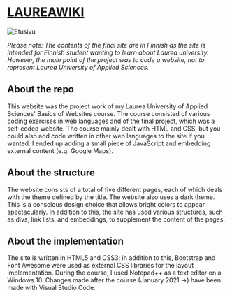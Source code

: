 # [LAUREAWIKI](https://ehkuitti.github.io/laureawiki)

![Etusivu](https://user-images.githubusercontent.com/72074501/153751158-4f0d76f3-fefd-4ebe-a387-31a1e6d9baf0.png)

_Please note: The contents of the final site are in Finnish as the site is intended for Finnish student wanting to learn about Laurea university. However, the main point of the project was to code a website, not to represent Laurea University of Applied Sciences._

## About the repo

This website was the project work of my Laurea University of Applied Sciences' Basics of Websites course. The course consisted of various coding exercises in web languages and of the final project, which was a self-coded website. The course mainly dealt with HTML and CSS, but you could also add code written in other web languages to the site if you wanted. I ended up adding a small piece of JavaScript and embedding external content (e.g. Google Maps).

## About the structure

The website consists of a total of five different pages, each of which deals with the theme defined by the title. The website also uses a dark theme. This is a conscious design choice that allows bright colors to appear spectacularly. In addition to this, the site has used various structures, such as divs, link lists, and embeddings, to supplement the content of the pages.

## About the implementation

The site is written in HTML5 and CSS3; in addition to this, Bootstrap and Font Awesome were used as external CSS libraries for the layout implementation. During the course, I used Notepad++ as a text editor on a Windows 10. Changes made after the course (January 2021 ->) have been made with Visual Studio Code.

